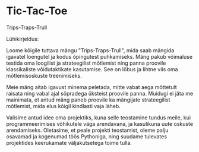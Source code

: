 # Tic-Tac-Toe
Trips-Traps-Trull

Lühikirjeldus:

Loome kõigile tuttava mängu "Trips-Traps-Trull", mida saab mängida igavatel loengutel ja kodus õpingutest puhkamiseks. Mäng pakub võimaluse testida oma loogilist ja strateegilist mõtlemist ning panna proovile klassikaliste võidutaktikate kasutamise. See on lõbus ja lihtne viis oma mõtlemisoskuste treenimiseks.

Meie mäng aitab igavust minema peletada, mitte vabat aega mõttetult raisata ning vabal ajal sõpradega üksteist proovile panna. Muidugi ei jäta me mainimata, et antud mäng paneb proovile ka mängijate strateegilist mõtlemist, mida elus kõigil kindlasti vaja läheb.

Valisime antud idee oma projektiks, kuna selle teostamine tundus meile, kui programmeerimises võhikutele väga arendavana, ja kasulikuna uute oskuste arendamiseks. Oletasime, et peale projekti teostamist, oleme palju osavamad ja kogenumad töös Pythoniga, ning suudame tulevates projektides keerukamate väljakutsetega toime tulla.
